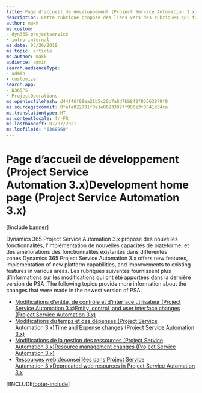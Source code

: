 ```yaml
---
title: Page d’accueil de développement (Project Service Automation 3.x)
description: Cette rubrique propose des liens vers des rubriques qui fournissent des informations sur le développement de Dynamics 365 Project Service Automation (PSA) version 3.x.
author: makk
ms.custom:
- dyn365-projectservice
- intro-internal
ms.date: 03/26/2019
ms.topic: article
ms.author: makk
audience: admin
search.audienceType:
- admin
- customizer
search.app:
- D365PS
- ProjectOperations
ms.openlocfilehash: d44f46f09ea21b5c20b7a8d7bb842f83663879f9
ms.sourcegitcommit: 0fafe022731f0e1e8693382ff906e3f8541d34ca
ms.translationtype: HT
ms.contentlocale: fr-FR
ms.lasthandoff: 07/07/2021
ms.locfileid: "6368968"
---
```

# <a name="development-home-page-project-service-automation-3x"></a><span data-ttu-id="de604-103">Page d’accueil de développement (Project Service Automation 3.x)</span><span class="sxs-lookup"><span data-stu-id="de604-103">Development home page (Project Service Automation 3.x)</span></span>

[!include [banner](../../includes/psa-now-project-operations.md)]

<span data-ttu-id="de604-104">Dynamics 365 Project Service Automation 3.x propose des nouvelles fonctionnalités, l’implémentation de nouvelles capacités de plateforme, et des améliorations des fonctionnalités existantes dans différentes zones.</span><span class="sxs-lookup"><span data-stu-id="de604-104">Dynamics 365 Project Service Automation 3.x offers new features, implementation of new platform capabilities, and improvements to existing features in various areas.</span></span> <span data-ttu-id="de604-105">Les rubriques suivantes fournissent plus d’informations sur les modifications qui ont été apportées dans la dernière version de PSA :</span><span class="sxs-lookup"><span data-stu-id="de604-105">The following topics provide more information about the changes that were made in the newest version of PSA:</span></span>

- [<span data-ttu-id="de604-106">Modifications d’entité, de contrôle et d’interface utilisateur (Project Service Automation 3.x)</span><span class="sxs-lookup"><span data-stu-id="de604-106">Entity, control, and user interface changes (Project Service Automation 3.x)</span></span>](../developer-guides/entity-changes-v3.x.md)
- [<span data-ttu-id="de604-107">Modifications du temps et des dépenses (Project Service Automation 3.x)</span><span class="sxs-lookup"><span data-stu-id="de604-107">Time and Expense changes (Project Service Automation 3.x)</span></span>](../developer-guides/time-expense-changes-v3.x.md)
- [<span data-ttu-id="de604-108">Modifications de la gestion des ressources (Project Service Automation 3.x)</span><span class="sxs-lookup"><span data-stu-id="de604-108">Resource management changes (Project Service Automation 3.x)</span></span>](../developer-guides/resource-management-changes-v3.x.md)
- [<span data-ttu-id="de604-109">Ressources web déconseillées dans Project Service Automation 3.x</span><span class="sxs-lookup"><span data-stu-id="de604-109">Deprecated web resources in Project Service Automation 3.x</span></span>](../developer-guides/web-resources-deprecated-v3.x.md)


[!INCLUDE[footer-include](../../includes/footer-banner.md)]